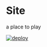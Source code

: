 # Site

a place to play

[![deploy](https://github.com/philoserf/site/actions/workflows/deploy.yml/badge.svg)](https://github.com/philoserf/site/actions/workflows/deploy.yml)
